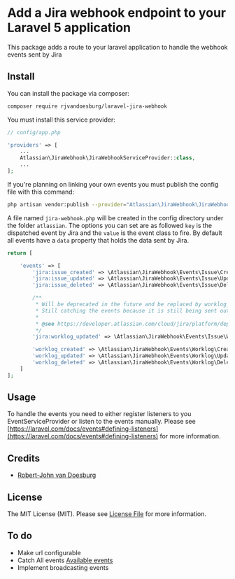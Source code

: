 # Add a Jira webhook endpoint to your Laravel 5 application

This package adds a route to your laravel application to handle the webhook events sent by Jira 

## Install

You can install the package via composer:

``` bash
composer require rjvandoesburg/laravel-jira-webhook
```

You must install this service provider:

```php
// config/app.php

'providers' => [
    ...
    Atlassian\JiraWebhook\JiraWebhookServiceProvider::class,
    ...
];
```

If you're planning on linking your own events you must publish the config file with this command:

```bash
php artisan vendor:publish --provider="Atlassian\JiraWebhook\JiraWebhookServiceProvider"
```

A file named `jira-webhook.php` will be created in the config directory under the folder `atlassian`. 
The options you can set are as followed `key` is the dispatched event by Jira and the `value` is the event class to fire.
By default all events have a `data` property that holds the data sent by Jira. 

```php
return [

    'events' => [
        'jira:issue_created' => \Atlassian\JiraWebhook\Events\Issue\Created::class,
        'jira:issue_updated' => \Atlassian\JiraWebhook\Events\Issue\Updated::class,
        'jira:issue_deleted' => \Atlassian\JiraWebhook\Events\Issue\Deleted::class,

        /**
         * Will be deprecated in the future and be replaced by worklog_updated
         * Still catching the events because it is still being sent out
         *
         * @see https://developer.atlassian.com/cloud/jira/platform/deprecation-notice-worklog-data-in-issue-related-events-for-webhooks/
         */
        'jira:worklog_updated' => \Atlassian\JiraWebhook\Events\Issue\WorklogUpdated::class,

        'worklog_created' => \Atlassian\JiraWebhook\Events\Worklog\Created::class,
        'worklog_updated' => \Atlassian\JiraWebhook\Events\Worklog\Updated::class,
        'worklog_deleted' => \Atlassian\JiraWebhook\Events\Worklog\Deleted::class
    ]
];

```

## Usage

To handle the events you need to either register listeners to you EventServiceProvider or listen to the events manually. 
Please see [https://laravel.com/docs/events#defining-listeners](https://laravel.com/docs/events#defining-listeners) for more information.

## Credits

- [Robert-John van Doesburg](https://github.com/rjvandoesburg)

## License

The MIT License (MIT). Please see [License File](LICENSE.md) for more information.

## To do

- Make url configurable
- Catch All events [Available events](https://developer.atlassian.com/jiradev/jira-apis/webhooks#Webhooks-configureConfiguringawebhook)
- Implement broadcasting events